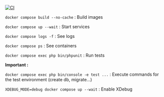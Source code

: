 [![CI](https://github.com/axel37/supinfo-4cite/actions/workflows/ci.yml/badge.svg)](https://github.com/axel37/supinfo-4cite/actions/workflows/ci.yml)

`docker compose build --no-cache` : Build images

`docker compose up --wait` : Start services

`docker compose logs -f` : See logs

`docker compose ps` : See containers

`docker compose exec php bin/phpunit` : Run tests

**Important :**

`docker compose exec php bin/console -e test ...` : Execute commands for the test environment (create db, migrate...)

`XDEBUG_MODE=debug docker compose up --wait` : Enable XDebug

